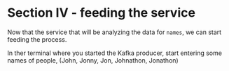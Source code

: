 # Section IV - feeding the service

Now that the service that will be analyzing the data for `names`, we can start feeding the process.

In ther terminal where you started the Kafka producer, start entering some names of people, \(John, Jonny, Jon, Johnathon, Jonathon\)

